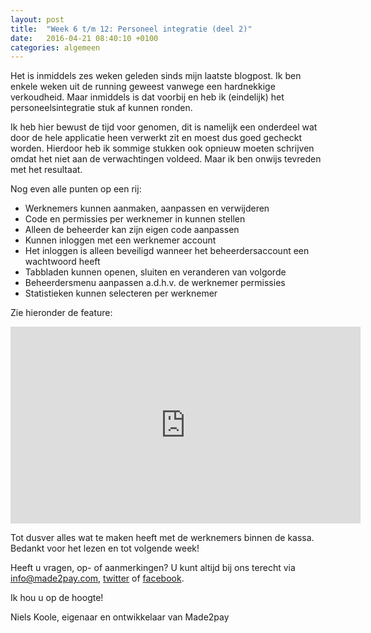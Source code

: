 ```yaml
---
layout: post
title:  "Week 6 t/m 12: Personeel integratie (deel 2)"
date:   2016-04-21 08:40:10 +0100
categories: algemeen
---
```

Het is inmiddels zes weken geleden sinds mijn laatste blogpost. Ik ben enkele weken uit de running geweest vanwege een hardnekkige verkoudheid. Maar inmiddels is dat voorbij en heb ik (eindelijk) het personeelsintegratie stuk af kunnen ronden.

Ik heb hier bewust de tijd voor genomen, dit is namelijk een onderdeel wat door de hele applicatie heen verwerkt zit en moest dus goed gecheckt worden. Hierdoor heb ik sommige stukken ook opnieuw moeten schrijven omdat het niet aan de verwachtingen voldeed. Maar ik ben onwijs tevreden met het resultaat.

Nog even alle punten op een rij:

- Werknemers kunnen aanmaken, aanpassen en verwijderen
- Code en permissies per werknemer in kunnen stellen
- Alleen de beheerder kan zijn eigen code aanpassen
- Kunnen inloggen met een werknemer account
- Het inloggen is alleen beveiligd wanneer het beheerdersaccount een wachtwoord heeft
- Tabbladen kunnen openen, sluiten en veranderen van volgorde
- Beheerdersmenu aanpassen a.d.h.v. de werknemer permissies
- Statistieken kunnen selecteren per werknemer

Zie hieronder de feature:
<iframe width="560" height="315" src="https://www.youtube.com/embed/3kwbh9MdFb8" frameborder="0" allowfullscreen></iframe>

Tot dusver alles wat te maken heeft met de werknemers binnen de kassa. Bedankt voor het lezen en tot volgende week!


Heeft u vragen, op- of aanmerkingen? U kunt altijd bij ons terecht via [info@made2pay.com](mailto:info@made2pay.com "email"), [twitter](https://twitter.com/made2pay "@made2pay") of [facebook](https://www.facebook.com/made2pay "Made2pay").

Ik hou u op de hoogte!

Niels Koole, eigenaar en ontwikkelaar van Made2pay
